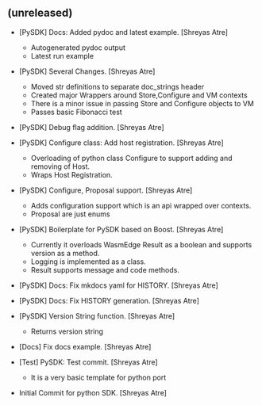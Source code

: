 (unreleased)
------------
- [PySDK] Docs: Added pydoc and latest example. [Shreyas Atre]

  * Autogenerated pydoc output
  * Latest run example
- [PySDK] Several Changes. [Shreyas Atre]

  * Moved str definitions to separate doc_strings header
  * Created major Wrappers around Store,Configure and VM contexts
  * There is a minor issue in passing Store and Configure objects to VM
  * Passes basic Fibonacci test
- [PySDK] Debug flag addition. [Shreyas Atre]
- [PySDK] Configure class: Add host registration. [Shreyas Atre]

  * Overloading of python class Configure to support adding and removing of Host.
  * Wraps Host Registration.
- [PySDK] Configure, Proposal support. [Shreyas Atre]

  * Adds configuration support which is an api wrapped over contexts.
  * Proposal are just enums
- [PySDK] Boilerplate for PySDK based on Boost. [Shreyas Atre]

  * Currently it overloads WasmEdge Result as a boolean and supports version
  as a method.
  * Logging is implemented as a class.
  * Result supports message and code methods.
- [PySDK] Docs: Fix mkdocs yaml for HISTORY. [Shreyas Atre]
- [PySDK] Docs: Fix HISTORY generation. [Shreyas Atre]
- [PySDK] Version String function. [Shreyas Atre]

  * Returns version string
- [Docs] Fix docs example. [Shreyas Atre]
- [Test] PySDK: Test commit. [Shreyas Atre]

  * It is a very basic template for python port
- Initial Commit for python SDK. [Shreyas Atre]


